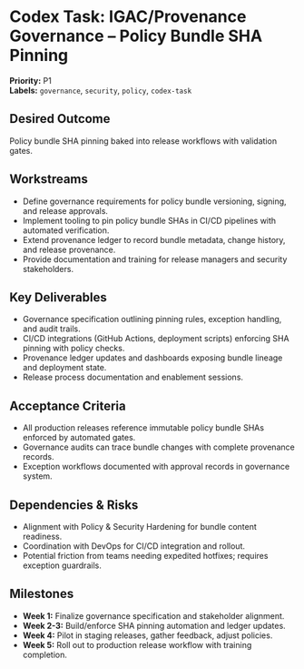 # Codex Task: IGAC/Provenance Governance – Policy Bundle SHA Pinning

**Priority:** P1  
**Labels:** `governance`, `security`, `policy`, `codex-task`

## Desired Outcome

Policy bundle SHA pinning baked into release workflows with validation gates.

## Workstreams

- Define governance requirements for policy bundle versioning, signing, and release approvals.
- Implement tooling to pin policy bundle SHAs in CI/CD pipelines with automated verification.
- Extend provenance ledger to record bundle metadata, change history, and release provenance.
- Provide documentation and training for release managers and security stakeholders.

## Key Deliverables

- Governance specification outlining pinning rules, exception handling, and audit trails.
- CI/CD integrations (GitHub Actions, deployment scripts) enforcing SHA pinning with policy checks.
- Provenance ledger updates and dashboards exposing bundle lineage and deployment state.
- Release process documentation and enablement sessions.

## Acceptance Criteria

- All production releases reference immutable policy bundle SHAs enforced by automated gates.
- Governance audits can trace bundle changes with complete provenance records.
- Exception workflows documented with approval records in governance system.

## Dependencies & Risks

- Alignment with Policy & Security Hardening for bundle content readiness.
- Coordination with DevOps for CI/CD integration and rollout.
- Potential friction from teams needing expedited hotfixes; requires exception guardrails.

## Milestones

- **Week 1:** Finalize governance specification and stakeholder alignment.
- **Week 2-3:** Build/enforce SHA pinning automation and ledger updates.
- **Week 4:** Pilot in staging releases, gather feedback, adjust policies.
- **Week 5:** Roll out to production release workflow with training completion.
